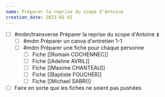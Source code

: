 ```yaml
---
name: Préparer la reprise du scope d'Antoine
creation_date: 2023-01-02
---
```


- [ ] #mdm/transverse Préparer la reprise du scope d'Antoine ⏫ 
	- [ ] #mdm Préparer un canva d'entretien 1-1
	- [ ] #mdm Préparer une fiche pour chaque personne
		- [ ] Fiche [[Romain COCHENNEC]]
		- [ ] Fiche [[Adeline AVRIL]]
		- [ ] Fiche [[Maxime CHANTEAU]]
		- [ ] Fiche [[Baptiste FOUCHER]]
		- [ ] Fiche [[Michael SABRI]]
- [ ] Faire en sorte que les fiches ne soient pas pushées